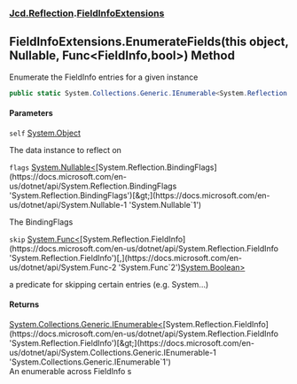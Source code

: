 ### [Jcd.Reflection](Jcd.Reflection.md 'Jcd.Reflection').[FieldInfoExtensions](FieldInfoExtensions.md 'Jcd.Reflection.FieldInfoExtensions')

## FieldInfoExtensions.EnumerateFields(this object, Nullable<BindingFlags>, Func<FieldInfo,bool>) Method

Enumerate the FieldInfo entries for a given instance

```csharp
public static System.Collections.Generic.IEnumerable<System.Reflection.FieldInfo> EnumerateFields(this object self, System.Nullable<System.Reflection.BindingFlags> flags=null, System.Func<System.Reflection.FieldInfo,bool> skip=null);
```

#### Parameters

<a name='Jcd.Reflection.FieldInfoExtensions.EnumerateFields(thisobject,System.Nullable_System.Reflection.BindingFlags_,System.Func_System.Reflection.FieldInfo,bool_).self'></a>

`self` [System.Object](https://docs.microsoft.com/en-us/dotnet/api/System.Object 'System.Object')

The data instance to reflect on

<a name='Jcd.Reflection.FieldInfoExtensions.EnumerateFields(thisobject,System.Nullable_System.Reflection.BindingFlags_,System.Func_System.Reflection.FieldInfo,bool_).flags'></a>

`flags` [System.Nullable&lt;](https://docs.microsoft.com/en-us/dotnet/api/System.Nullable-1 'System.Nullable`1')[System.Reflection.BindingFlags](https://docs.microsoft.com/en-us/dotnet/api/System.Reflection.BindingFlags 'System.Reflection.BindingFlags')[&gt;](https://docs.microsoft.com/en-us/dotnet/api/System.Nullable-1 'System.Nullable`1')

The BindingFlags

<a name='Jcd.Reflection.FieldInfoExtensions.EnumerateFields(thisobject,System.Nullable_System.Reflection.BindingFlags_,System.Func_System.Reflection.FieldInfo,bool_).skip'></a>

`skip` [System.Func&lt;](https://docs.microsoft.com/en-us/dotnet/api/System.Func-2 'System.Func`2')[System.Reflection.FieldInfo](https://docs.microsoft.com/en-us/dotnet/api/System.Reflection.FieldInfo 'System.Reflection.FieldInfo')[,](https://docs.microsoft.com/en-us/dotnet/api/System.Func-2 'System.Func`2')[System.Boolean](https://docs.microsoft.com/en-us/dotnet/api/System.Boolean 'System.Boolean')[&gt;](https://docs.microsoft.com/en-us/dotnet/api/System.Func-2 'System.Func`2')

a predicate for skipping certain entries (e.g. System...)

#### Returns

[System.Collections.Generic.IEnumerable&lt;](https://docs.microsoft.com/en-us/dotnet/api/System.Collections.Generic.IEnumerable-1 'System.Collections.Generic.IEnumerable`1')[System.Reflection.FieldInfo](https://docs.microsoft.com/en-us/dotnet/api/System.Reflection.FieldInfo 'System.Reflection.FieldInfo')[&gt;](https://docs.microsoft.com/en-us/dotnet/api/System.Collections.Generic.IEnumerable-1 'System.Collections.Generic.IEnumerable`1')  
An enumerable across FieldInfo s